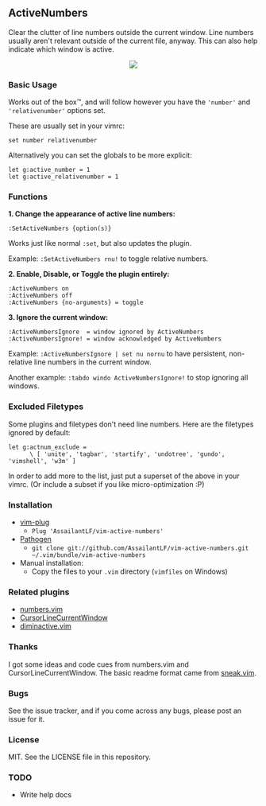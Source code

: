 ## ActiveNumbers

Clear the clutter of line numbers outside the current window.  Line numbers
usually aren't relevant outside of the current file, anyway. This can also help
indicate which window is active.

<p align="center">
  <img src="https://raw.github.com/AssailantLF/images/master/vimactivenumbers.gif">
</p>

### Basic Usage

Works out of the box™, and will follow however you have the `'number'` and
`'relativenumber'` options set.

These are usually set in your vimrc:

    set number relativenumber

Alternatively you can set the globals to be more explicit:

    let g:active_number = 1
    let g:active_relativenumber = 1

### Functions

**1. Change the appearance of active line numbers:**

    :SetActiveNumbers {option(s)}

Works just like normal `:set`, but also updates the plugin.

Example: `:SetActiveNumbers rnu!` to toggle relative numbers.

**2. Enable, Disable, or Toggle the plugin entirely:**

    :ActiveNumbers on
    :ActiveNumbers off
    :ActiveNumbers {no-arguments} = toggle

**3. Ignore the current window:**

    :ActiveNumbersIgnore  = window ignored by ActiveNumbers
    :ActiveNumbersIgnore! = window acknowledged by ActiveNumbers

Example: `:ActiveNumbersIgnore | set nu nornu` to have persistent, non-relative
line numbers in the current window.

Another example: `:tabdo windo ActiveNumbersIgnore!` to stop ignoring all windows.

### Excluded Filetypes

Some plugins and filetypes don't need line numbers. Here are the filetypes
ignored by default:

    let g:actnum_exclude =
          \ [ 'unite', 'tagbar', 'startify', 'undotree', 'gundo', 'vimshell', 'w3m' ]

In order to add more to the list, just put a superset of the above in your
vimrc. (Or include a subset if you like micro-optimization :P)

### Installation

- [vim-plug](https://github.com/junegunn/vim-plug)
  - `Plug 'AssailantLF/vim-active-numbers'`
- [Pathogen](https://github.com/tpope/vim-pathogen)
  - `git clone git://github.com/AssailantLF/vim-active-numbers.git ~/.vim/bundle/vim-active-numbers`
- Manual installation:
  - Copy the files to your `.vim` directory (`vimfiles` on Windows)

### Related plugins

* [numbers.vim](https://github.com/myusuf3/numbers.vim)
* [CursorLineCurrentWindow](https://github.com/vim-scripts/CursorLineCurrentWindow)
* [diminactive.vim](https://github.com/blueyed/vim-diminactive)

### Thanks

I got some ideas and code cues from numbers.vim and CursorLineCurrentWindow.
The basic readme format came from
[sneak.vim](https://github.com/justinmk/vim-sneak).

### Bugs

See the issue tracker, and if you come across any bugs, please post an issue for it.

### License

MIT. See the LICENSE file in this repository.

### TODO

* Write help docs
